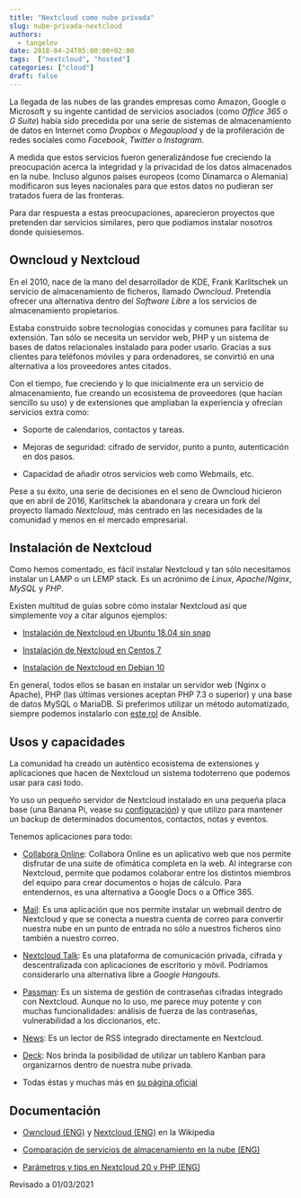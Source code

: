 ```yaml
---
title: "Nextcloud como nube privada"
slug: nube-privada-nextcloud
authors:
  - tangelov
date: 2018-04-24T05:00:00+02:00
tags:  ["nextcloud", "hosted"]
categories: ["cloud"]
draft: false
---
```


La llegada de las nubes de las grandes empresas como Amazon, Google o Microsoft y su ingente cantidad de servicios asociados (como _Office 365_ o _G Suite_) había sido precedida por una serie de sistemas de almacenamiento de datos en Internet como _Dropbox_ o _Megaupload_ y de la profileración de redes sociales como _Facebook_, _Twitter_ o _Instagram_.

A medida que estos servicios fueron generalizándose fue creciendo la preocupación acerca la integridad y la privacidad de los datos almacenados en la nube. Incluso algunos países europeos (como Dinamarca o Alemania) modificaron sus leyes nacionales para que estos datos no pudieran ser tratados fuera de las fronteras.

Para dar respuesta a estas preocupaciones, aparecieron proyectos que pretenden dar servicios similares, pero que podíamos instalar nosotros donde quisiesemos.

<!--more-->

## Owncloud y Nextcloud
En el 2010, nace de la mano del desarrollador de KDE, Frank Karlitschek un servicio de almacenamiento de ficheros, llamado _Owncloud_. Pretendía ofrecer una alternativa dentro del _Software Libre_ a los servicios de almacenamiento propietarios.

Estaba construido sobre tecnologías conocidas y comunes para facilitar su extensión. Tan sólo se necesita un servidor web, PHP y un sistema de bases de datos relacionales instalado para poder usarlo. Gracias a sus clientes para teléfonos móviles y para ordenadores, se convirtió en una alternativa a los proveedores antes citados.

Con el tiempo, fue creciendo y lo que inicialmente era un servicio de almacenamiento, fue creando un ecosistema de proveedores (que hacían sencillo su uso) y de extensiones que ampliaban la experiencia y ofrecían servicios extra como:

* Soporte de calendarios, contactos y tareas.

* Mejoras de seguridad: cifrado de servidor, punto a punto, autenticación en dos pasos.

* Capacidad de añadir otros servicios web como Webmails, etc.

Pese a su éxito, una serie de decisiones en el seno de Owncloud hicieron que en abril de 2016, Karlitschek la abandonara y creara un fork del proyecto llamado _Nextcloud_, más centrado en las necesidades de la comunidad y menos en el mercado empresarial.

## Instalación de Nextcloud
Como hemos comentado, es fácil instalar Nextcloud y tan sólo necesitamos instalar un LAMP o un LEMP stack. Es un acrónimo de _Linux_, _Apache_/_Nginx_, _MySQL_ y _PHP_.

Existen multitud de guías sobre cómo instalar Nextcloud así que simplemente voy a citar algunos ejemplos:

* [Instalación de Nextcloud en Ubuntu 18.04 sin snap](https://www.linuxbabe.com/ubuntu/install-nextcloud-ubuntu-18-04-nginx-lemp)

* [Instalación de Nextcloud en Centos 7](https://computingforgeeks.com/install-nextcloud-on-centos-with-php-apache-mariadb/)

* [Instalación de Nextcloud en Debian 10](https://chachocool.com/como-instalar-nextcloud-en-debian-10-buster/)

En general, todos ellos se basan en instalar un servidor web (Nginx o Apache), PHP (las últimas versiones aceptan PHP 7.3 o superior) y una base de datos MySQL o MariaDB. Si preferimos utilizar un método automatizado, siempre podemos instalarlo con [este rol](https://github.com/rbicker/ansible-nextcloud) de Ansible.

## Usos y capacidades
La comunidad ha creado un auténtico ecosistema de extensiones y aplicaciones que hacen de Nextcloud un sistema todoterreno que podemos usar para casi todo.

Yo uso un pequeño servidor de Nextcloud instalado en una pequeña placa base (una Banana Pi, vease su [configuración](https://gitlab.com/tangelov/proyectos/blob/master/templates/apps/nextcloud-nginx-ssl)) y que utilizo para mantener un backup de determinados documentos, contactos, notas y eventos.

Tenemos aplicaciones para todo:

* [Collabora Online](https://nextcloud.com/collaboraonline/): Collabora Online es un aplicativo web que nos permite disfrutar de una suite de ofimática completa en la web. Al integrarse con Nextcloud, permite que podamos colaborar entre los distintos miembros del equipo para crear documentos o hojas de cálculo. Para entendernos, es una alternativa a Google Docs o a Office 365.

* [Mail](https://apps.nextcloud.com/apps/mail): Es una aplicación que nos permite instalar un webmail dentro de Nextcloud y que se conecta a nuestra cuenta de correo para convertir nuestra nube en un punto de entrada no sólo a nuestros ficheros sino también a nuestro correo.

* [Nextcloud Talk](https://nextcloud.com/talk/): Es una plataforma de comunicación privada, cifrada y descentralizada con aplicaciones de escritorio y móvil. Podríamos considerarlo una alternativa libre a _Google Hangouts_.

* [Passman](https://passman.cc/): Es un sistema de gestión de contraseñas cifradas integrado con Nextcloud. Aunque no lo uso, me parece muy potente y con muchas funcionalidades: análisis de fuerza de las contraseñas, vulnerabilidad a los diccionarios, etc.

* [News](https://apps.nextcloud.com/apps/news): Es un lector de RSS integrado directamente en Nextcloud.

* [Deck](https://apps.nextcloud.com/apps/deck): Nos brinda la posibilidad de utilizar un tablero Kanban para organizarnos dentro de nuestra nube privada.

* Todas éstas y muchas más en [su página oficial](https://apps.nextcloud.com/)

## Documentación

* [Owncloud (ENG)](https://en.wikipedia.org/wiki/Owncloud) y [Nextcloud (ENG)](https://en.wikipedia.org/wiki/Nextcloud) en la Wikipedia

* [Comparación de servicios de almacenamiento en la nube (ENG)](https://en.wikipedia.org/wiki/Comparison_of_online_backup_services)

* [Parámetros y tips en Nextcloud 20 y PHP (ENG)](https://docs.nextcloud.com/server/20/admin_manual/installation/source_installation.html#php-fpm-tips-label)

Revisado a 01/03/2021
